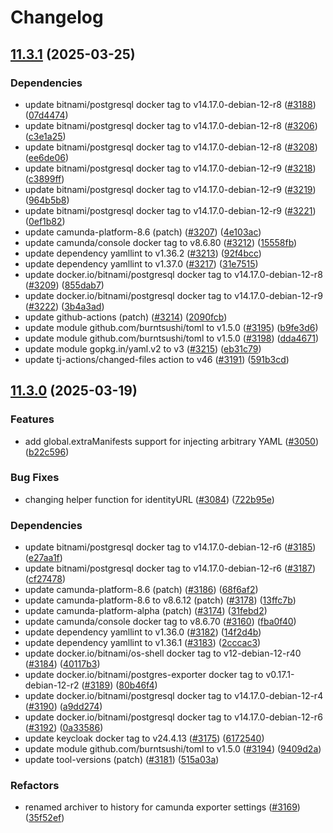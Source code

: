 # Changelog

## [11.3.1](https://github.com/camunda/camunda-platform-helm/compare/camunda-platform-11.3.0...camunda-platform-11.3.1) (2025-03-25)


### Dependencies

* update bitnami/postgresql docker tag to v14.17.0-debian-12-r8 ([#3188](https://github.com/camunda/camunda-platform-helm/issues/3188)) ([07d4474](https://github.com/camunda/camunda-platform-helm/commit/07d44744a8e77c4bfce5ed36da402edc5c4f25e1))
* update bitnami/postgresql docker tag to v14.17.0-debian-12-r8 ([#3206](https://github.com/camunda/camunda-platform-helm/issues/3206)) ([c3e1a25](https://github.com/camunda/camunda-platform-helm/commit/c3e1a256cb85eccbc9b4875556da17fa8be8829e))
* update bitnami/postgresql docker tag to v14.17.0-debian-12-r8 ([#3208](https://github.com/camunda/camunda-platform-helm/issues/3208)) ([ee6de06](https://github.com/camunda/camunda-platform-helm/commit/ee6de06243f5d6f6c8064cf79bc0aa0892f0d166))
* update bitnami/postgresql docker tag to v14.17.0-debian-12-r9 ([#3218](https://github.com/camunda/camunda-platform-helm/issues/3218)) ([c3899ff](https://github.com/camunda/camunda-platform-helm/commit/c3899fffceceb29be1ac440a5d008c8a0c5593ef))
* update bitnami/postgresql docker tag to v14.17.0-debian-12-r9 ([#3219](https://github.com/camunda/camunda-platform-helm/issues/3219)) ([964b5b8](https://github.com/camunda/camunda-platform-helm/commit/964b5b8bc70e01774227aec021b9c48292d83388))
* update bitnami/postgresql docker tag to v14.17.0-debian-12-r9 ([#3221](https://github.com/camunda/camunda-platform-helm/issues/3221)) ([0ef1b82](https://github.com/camunda/camunda-platform-helm/commit/0ef1b82247c4ad0fb7307ec977f7a8ec74a1805d))
* update camunda-platform-8.6 (patch) ([#3207](https://github.com/camunda/camunda-platform-helm/issues/3207)) ([4e103ac](https://github.com/camunda/camunda-platform-helm/commit/4e103acc08e3088947de0da17854c6a4fec2a201))
* update camunda/console docker tag to v8.6.80 ([#3212](https://github.com/camunda/camunda-platform-helm/issues/3212)) ([15558fb](https://github.com/camunda/camunda-platform-helm/commit/15558fb018bb4a18b3f45e3e60b3b3421c5b3693))
* update dependency yamllint to v1.36.2 ([#3213](https://github.com/camunda/camunda-platform-helm/issues/3213)) ([92f4bcc](https://github.com/camunda/camunda-platform-helm/commit/92f4bccf85222e239b6391a2d5c511b7c03487e9))
* update dependency yamllint to v1.37.0 ([#3217](https://github.com/camunda/camunda-platform-helm/issues/3217)) ([31e7515](https://github.com/camunda/camunda-platform-helm/commit/31e75152679604f93257ea0dcc840b1b4cdb8554))
* update docker.io/bitnami/postgresql docker tag to v14.17.0-debian-12-r8 ([#3209](https://github.com/camunda/camunda-platform-helm/issues/3209)) ([855dab7](https://github.com/camunda/camunda-platform-helm/commit/855dab782a10c7c0db28bfab00e192cd9904a4c0))
* update docker.io/bitnami/postgresql docker tag to v14.17.0-debian-12-r9 ([#3222](https://github.com/camunda/camunda-platform-helm/issues/3222)) ([3b4a3ad](https://github.com/camunda/camunda-platform-helm/commit/3b4a3adf7a089ea073fa6cba6496284b606b8876))
* update github-actions (patch) ([#3214](https://github.com/camunda/camunda-platform-helm/issues/3214)) ([2090fcb](https://github.com/camunda/camunda-platform-helm/commit/2090fcb066a86dd670dea4192dc5021c2d29f576))
* update module github.com/burntsushi/toml to v1.5.0 ([#3195](https://github.com/camunda/camunda-platform-helm/issues/3195)) ([b9fe3d6](https://github.com/camunda/camunda-platform-helm/commit/b9fe3d6f82703d56b946ecabf74ed76923d7070d))
* update module github.com/burntsushi/toml to v1.5.0 ([#3198](https://github.com/camunda/camunda-platform-helm/issues/3198)) ([dda4671](https://github.com/camunda/camunda-platform-helm/commit/dda46718fcc3cfe40fce3fac3b676261671c22e4))
* update module gopkg.in/yaml.v2 to v3 ([#3215](https://github.com/camunda/camunda-platform-helm/issues/3215)) ([eb31c79](https://github.com/camunda/camunda-platform-helm/commit/eb31c79fe9e518a523fadad0bdba3c4b35ec1111))
* update tj-actions/changed-files action to v46 ([#3191](https://github.com/camunda/camunda-platform-helm/issues/3191)) ([591b3cd](https://github.com/camunda/camunda-platform-helm/commit/591b3cd39bdbaf31ba51c6130e97f0e4813badfe))

## [11.3.0](https://github.com/camunda/camunda-platform-helm/compare/camunda-platform-11.2.2...camunda-platform-11.3.0) (2025-03-19)


### Features

* add global.extraManifests support for injecting arbitrary YAML ([#3050](https://github.com/camunda/camunda-platform-helm/issues/3050)) ([b22c596](https://github.com/camunda/camunda-platform-helm/commit/b22c59629a7e7e87f34a3c41cb05d53934ba18c4))


### Bug Fixes

* changing helper function for identityURL ([#3084](https://github.com/camunda/camunda-platform-helm/issues/3084)) ([722b95e](https://github.com/camunda/camunda-platform-helm/commit/722b95ed70a8463fd90f170a25668a249c8fb492))


### Dependencies

* update bitnami/postgresql docker tag to v14.17.0-debian-12-r6 ([#3185](https://github.com/camunda/camunda-platform-helm/issues/3185)) ([e27aa1f](https://github.com/camunda/camunda-platform-helm/commit/e27aa1fcf2f351f478097a7ea1c405407b12b269))
* update bitnami/postgresql docker tag to v14.17.0-debian-12-r6 ([#3187](https://github.com/camunda/camunda-platform-helm/issues/3187)) ([cf27478](https://github.com/camunda/camunda-platform-helm/commit/cf27478905043948f64acecf03571b581bc5fdd4))
* update camunda-platform-8.6 (patch) ([#3186](https://github.com/camunda/camunda-platform-helm/issues/3186)) ([68f6af2](https://github.com/camunda/camunda-platform-helm/commit/68f6af2e445f901ac026bda82e8d23697c2a955a))
* update camunda-platform-8.6 to v8.6.12 (patch) ([#3178](https://github.com/camunda/camunda-platform-helm/issues/3178)) ([13ffc7b](https://github.com/camunda/camunda-platform-helm/commit/13ffc7b09af84eb9dfe3486797f729c917a1283f))
* update camunda-platform-alpha (patch) ([#3174](https://github.com/camunda/camunda-platform-helm/issues/3174)) ([31febd2](https://github.com/camunda/camunda-platform-helm/commit/31febd2c7b22c5be89949a6a598ec51230260542))
* update camunda/console docker tag to v8.6.70 ([#3160](https://github.com/camunda/camunda-platform-helm/issues/3160)) ([fba0f40](https://github.com/camunda/camunda-platform-helm/commit/fba0f40d7f4ade92579a2ffc0941dc15862b228f))
* update dependency yamllint to v1.36.0 ([#3182](https://github.com/camunda/camunda-platform-helm/issues/3182)) ([14f2d4b](https://github.com/camunda/camunda-platform-helm/commit/14f2d4bffcc541e847f85fc22296dc845c8c4262))
* update dependency yamllint to v1.36.1 ([#3183](https://github.com/camunda/camunda-platform-helm/issues/3183)) ([2cccac3](https://github.com/camunda/camunda-platform-helm/commit/2cccac37a99d9344528f3595df2246459206fc3d))
* update docker.io/bitnami/os-shell docker tag to v12-debian-12-r40 ([#3184](https://github.com/camunda/camunda-platform-helm/issues/3184)) ([40117b3](https://github.com/camunda/camunda-platform-helm/commit/40117b32b8eddd5fbbed2a5ac38fdbf0d4721b3c))
* update docker.io/bitnami/postgres-exporter docker tag to v0.17.1-debian-12-r2 ([#3189](https://github.com/camunda/camunda-platform-helm/issues/3189)) ([80b46f4](https://github.com/camunda/camunda-platform-helm/commit/80b46f411ead9cefae1db018b71adad3dbace63e))
* update docker.io/bitnami/postgresql docker tag to v14.17.0-debian-12-r4 ([#3190](https://github.com/camunda/camunda-platform-helm/issues/3190)) ([a9dd274](https://github.com/camunda/camunda-platform-helm/commit/a9dd274a0f1ee13fbeaeb41ca430cad5db656d7e))
* update docker.io/bitnami/postgresql docker tag to v14.17.0-debian-12-r6 ([#3192](https://github.com/camunda/camunda-platform-helm/issues/3192)) ([0a33586](https://github.com/camunda/camunda-platform-helm/commit/0a335866ed8973c60586d2df45544633cca74d02))
* update keycloak docker tag to v24.4.13 ([#3175](https://github.com/camunda/camunda-platform-helm/issues/3175)) ([6172540](https://github.com/camunda/camunda-platform-helm/commit/61725405ab424118e77d9ebd2bb2c3fd7911e89e))
* update module github.com/burntsushi/toml to v1.5.0 ([#3194](https://github.com/camunda/camunda-platform-helm/issues/3194)) ([9409d2a](https://github.com/camunda/camunda-platform-helm/commit/9409d2ab9ed62e657c48036a354fbf5970ab71c7))
* update tool-versions (patch) ([#3181](https://github.com/camunda/camunda-platform-helm/issues/3181)) ([515a03a](https://github.com/camunda/camunda-platform-helm/commit/515a03a8aaa3385c78c128d493a959f23704d1da))


### Refactors

* renamed archiver to history for camunda exporter settings ([#3169](https://github.com/camunda/camunda-platform-helm/issues/3169)) ([35f52ef](https://github.com/camunda/camunda-platform-helm/commit/35f52efb074782a294cbe52140203efcdb5fa423))
